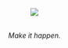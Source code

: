 <div align="center">
  <img src="https://github.com/phuongho43/cytomata/blob/master/gui/img/logo_full.png"><br><br>
  <p style='font-style: italic;text-align: center;'>Make it happen.</p>
</div>

